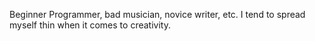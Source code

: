 Beginner Programmer, bad musician, novice writer, etc. I tend to spread myself thin when it comes to creativity.

<!---
Groundlarr/Groundlarr is a ✨ special ✨ repository because its `README.md` (this file) appears on your GitHub profile.
You can click the Preview link to take a look at your changes.
--->
